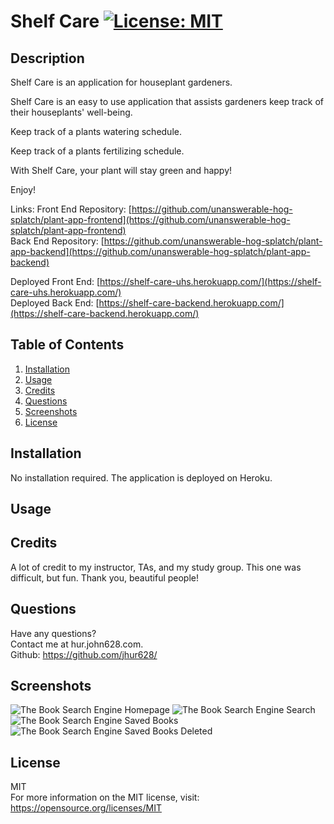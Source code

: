 # Shelf Care [![License: MIT](https://img.shields.io/badge/License-MIT-yellow.svg)](https://opensource.org/licenses/MIT)

## Description
Shelf Care is an application for houseplant gardeners.

Shelf Care is an easy to use application that assists gardeners keep track of their houseplants' well-being.

Keep track of a plants watering schedule.

Keep track of a plants fertilizing schedule.

With Shelf Care, your plant will stay green and happy!

Enjoy!

Links:
Front End Repository: [https://github.com/unanswerable-hog-splatch/plant-app-frontend](https://github.com/unanswerable-hog-splatch/plant-app-frontend)<br/>
Back End Repository: [https://github.com/unanswerable-hog-splatch/plant-app-backend](https://github.com/unanswerable-hog-splatch/plant-app-backend)

Deployed Front End: [https://shelf-care-uhs.herokuapp.com/](https://shelf-care-uhs.herokuapp.com/)<br/>
Deployed Back End: [https://shelf-care-backend.herokuapp.com/](https://shelf-care-backend.herokuapp.com/)

## Table of Contents
1. [Installation](#Installation)
2. [Usage](#Usage)
3. [Credits](#Credits)
4. [Questions](#Questions)
5. [Screenshots](#Screenshots)
6. [License](#License)

## Installation
No installation required. The application is deployed on Heroku.
## Usage

## Credits
A lot of credit to my instructor, TAs, and my study group. This one was difficult, but fun. Thank you, beautiful people!
## Questions
Have any questions? <br/>
Contact me at hur.john628.com. <br/>
Github: https://github.com/jhur628/ <br/>
## Screenshots
![The Book Search Engine Homepage](./assets/home.jpg)
![The Book Search Engine Search](./assets/search.jpg)
![The Book Search Engine Saved Books](./assets/saved.jpg)
![The Book Search Engine Saved Books Deleted](./assets/saved-empty.jpg)

## License
MIT <br/> For more information on the MIT license, visit: https://opensource.org/licenses/MIT